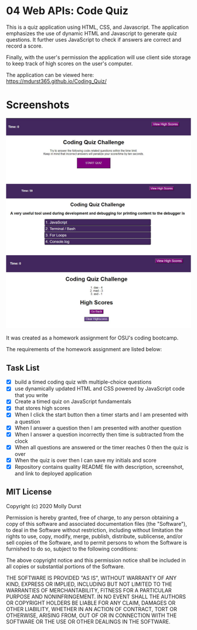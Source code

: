 # 04 Web APIs: Code Quiz

This is a quiz application using HTML, CSS, and Javascript. The application emphasizes the use of dynamic HTML and Javascript to generate quiz questions. It further uses JavaScript to check if answers are correct and record a score. 

Finally, with the user's permission the application will use client side storage to keep track of high scores on the user's computer.

The application can be viewed here: https://mdurst365.github.io/Coding_Quiz/

# Screenshots 

![screenshot1](https://raw.githubusercontent.com/mdurst365/Coding_Quiz/main/Assets/Capture.JPG)
![screenshot2](https://raw.githubusercontent.com/mdurst365/Coding_Quiz/main/Assets/Capture2.JPG)
![screenshot3](https://raw.githubusercontent.com/mdurst365/Coding_Quiz/main/Assets/Capture3.JPG)

It was created as a homework assignment for OSU's coding bootcamp. 

The requirements of the homework assignment are listed below:

## Task List

- [X] build a timed coding quiz with multiple-choice questions 
- [X] use dynamically updated HTML and CSS powered by JavaScript code that you write 
- [X] Create a timed quiz on JavaScript fundamentals 
- [X] that stores high scores
- [X] When I click the start button then a timer starts and I am presented with a question
- [X] When I answer a question then I am presented with another question
- [X] When I answer a question incorrectly then time is subtracted from the clock
- [X] When all questions are answered or the timer reaches 0 then the quiz is over
- [X] When the quiz is over then I can save my initials and score
- [X] Repository contains quality README file with description, screenshot, and link to deployed application

## MIT License

Copyright (c) 2020 Molly Durst

Permission is hereby granted, free of charge, to any person obtaining a copy
of this software and associated documentation files (the "Software"), to deal
in the Software without restriction, including without limitation the rights
to use, copy, modify, merge, publish, distribute, sublicense, and/or sell
copies of the Software, and to permit persons to whom the Software is
furnished to do so, subject to the following conditions:

The above copyright notice and this permission notice shall be included in all
copies or substantial portions of the Software.

THE SOFTWARE IS PROVIDED "AS IS", WITHOUT WARRANTY OF ANY KIND, EXPRESS OR
IMPLIED, INCLUDING BUT NOT LIMITED TO THE WARRANTIES OF MERCHANTABILITY,
FITNESS FOR A PARTICULAR PURPOSE AND NONINFRINGEMENT. IN NO EVENT SHALL THE
AUTHORS OR COPYRIGHT HOLDERS BE LIABLE FOR ANY CLAIM, DAMAGES OR OTHER
LIABILITY, WHETHER IN AN ACTION OF CONTRACT, TORT OR OTHERWISE, ARISING FROM,
OUT OF OR IN CONNECTION WITH THE SOFTWARE OR THE USE OR OTHER DEALINGS IN THE
SOFTWARE.
